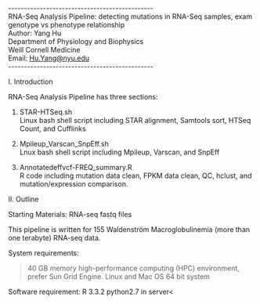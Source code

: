 ----------------------------------------------<br />
RNA-Seq Analysis Pipeline: detecting mutations in RNA-Seq samples, exam genotype vs phenotype relationship<br />
Author: Yang Hu<br />
Department of Physiology and Biophysics<br />
Weill Cornell Medicine<br />
Email: Hu.Yang@nyu.edu<br />
----------------------------------------------<br />

I. Introduction

RNA-Seq Analysis Pipeline has three sections:

1) STAR-HTSeq.sh<br />
Linux bash shell script including STAR alignment, Samtools sort, HTSeq Count, and Cufflinks

2) Mpileup_Varscan_SnpEff.sh<br />
Lnux bash shell script including Mpileup, Varscan, and SnpEff

3) Annotatedeffvcf-FREQ_summary.R<br />
R code including mutation data clean, FPKM data clean, QC, hclust, and mutation/expression comparison.



II. Outline

  Starting Materials:
  RNA-seq fastq files

  This pipeline is written for 155 Waldenström Macroglobulinemia (more than one terabyte) RNA-seq data.

  System requirements:
  >40 GB memory high-performance computing (HPC) environment, prefer Sun Grid Engine.
  Linux and Mac OS 64 bit system

  Software requirement:
  R 3.3.2
  python2.7 in server<
